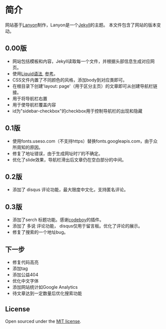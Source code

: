 # 简介

网站基于[Lanyon](https://github.com/poole/lanyon)制作，Lanyon是一个[Jekyll](http://jekyllrb.com)的主题。
本文件包含了网站的版本变动。

## 0.00版

* 网站包括模板和内容，Jekyll读取每一个文件，并根据头部信息生成对应网页。
* 使用[Liquid语法](https://github.com/Shopify/liquid/wiki/Liquid-for-Designers), [参考](http://blog.csdn.net/dont27/article/details/38097581)。
* CSS文件内置了不同颜色的风格，添加body到对应类即可。
* 在根目录下创建'layout: page'（用于区分主页）的文章即可从创建导航栏链接。
* <body class="layout-reverse">用于将导航栏右置
* <body class="sidebar-overlay">用于使导航栏覆盖内容
* id为"sidebar-checkbox"的checkbox用于控制导航栏的出现和隐藏

## 0.1版

* 使用fonts.useso.com（不支持https）替换fonts.googleapis.com，由于众所周知的原因。
* 修复了地址错误，由于生成网址时‘/’的不确定。
* 优化了slide效果，导航栏滑出后文章仍在空白部分的中间。

## 0.2版

* 添加了 disqus 评论功能，最大限度中文化，支持匿名评论。

## 0.3版
* 添加了serch 标题功能。感谢[codeboy](https://github.com/androiddevelop)的插件。
* 添加了 多说 评论功能， disqus仅用于留言板。优化了评论的展示。
* 修复了搜索的一个地址bug。

## 下一步

* 修复代码高亮
* 添加tag
* 添加公益404
* 优化中文字体
* 添加网站统计如Google Analytics
* 待文章达到一定数量后优化搜索功能

## License

Open sourced under the [MIT license](LICENSE.md).

